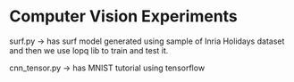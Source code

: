 # Computer Vision Experiments

surf.py -> has surf model generated using sample of Inria Holidays dataset and then we use lopq lib to train and test it.

cnn_tensor.py -> has MNIST tutorial using tensorflow